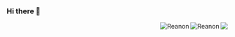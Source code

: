 ### Hi there 👋

<!--
**Reanon/Reanon** is a ✨ _special_ ✨ repository because its `README.md` (this file) appears on your GitHub profile.

Here are some ideas to get you started:

- 🔭 I’m currently working on ...
- 🌱 I’m currently learning ...
- 👯 I’m looking to collaborate on ...
- 🤔 I’m looking for help with ...
- 💬 Ask me about ...
- 📫 How to reach me: ...
- 😄 Pronouns: ...
- ⚡ Fun fact: ...
-->

<!-- 在右边显示热门语言和状态  -->
<img align="right" src="https://github-readme-stats.vercel.app/api?username=reanon&show_icons=true&icon_color=805AD5&text_color=718096&bg_color=ffffff&hide_title=true&count_private=true" />
<p><img align="right" src="https://github-readme-stats-git-master-rstaa-rickstaa.vercel.app/api/top-langs/?username=reanon&layout=compact&langs_count=10&hide_border=1&role=OWNER,COLLABORATOR" alt="Reanon" /></p>
<p><img align="right" src="https://github-readme-streak-stats.herokuapp.com/?user=reanon" alt="Reanon" /></p>




